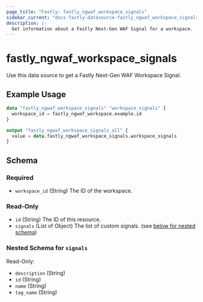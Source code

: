 ```yaml
---
page_title: "Fastly: fastly_ngwaf_workspace_signals"
sidebar_current: "docs-fastly-datasource-fastly_ngwaf_workspace_signals"
description: |-
  Get information about a Fastly Next-Gen WAF Signal for a workspace.
---
```


# fastly_ngwaf_workspace_signals

Use this data source to get a Fastly Next-Gen WAF Workspace Signal.

## Example Usage

```terraform
data "fastly_ngwaf_workspace_signals" "workspace_signals" {
  workspace_id = fastly_ngwaf_workspace.example.id
}

output "fastly_ngwaf_workspace_signals_all" {
  value = data.fastly_ngwaf_workspace_signals.workspace_signals
}
```


<!-- schema generated by tfplugindocs -->
## Schema

### Required

- `workspace_id` (String) The ID of the workspace.

### Read-Only

- `id` (String) The ID of this resource.
- `signals` (List of Object) The list of custom signals. (see [below for nested schema](#nestedatt--signals))

<a id="nestedatt--signals"></a>
### Nested Schema for `signals`

Read-Only:

- `description` (String)
- `id` (String)
- `name` (String)
- `tag_name` (String)
